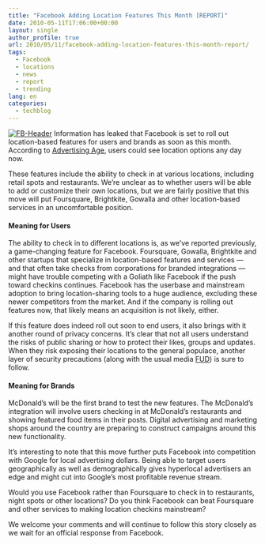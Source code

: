 ```yaml
---
title: "Facebook Adding Location Features This Month [REPORT]"
date: 2010-05-11T17:06:00+00:00
layout: single
author_profile: true
url: 2010/05/11/facebook-adding-location-features-this-month-report/
tags:
  - Facebook
  - locations
  - news
  - report
  - trending
lang: en
categories: 
  - techblog
---
```

[![FB-Header](http://lh6.ggpht.com/_vaUVXcmC3OI/S-mHbm4-kZI/AAAAAAAACJ4/AohwIkJt8rA/FB-Header_thumb%5B1%5D.jpg?imgmax=800 "FB-Header")](http://lh5.ggpht.com/_vaUVXcmC3OI/S-mHZewyyqI/AAAAAAAACJ0/eQ0_xLIXRsU/s1600-h/FB-Header%5B3%5D.jpg) Information has leaked that Facebook is set to roll out location-based features for users and brands as soon as this month. According to [Advertising Age](http://adage.com/digital/article?article_id=143742), users could see location options any day now. 

These features include the ability to check in at various locations, including retail spots and restaurants. We’re unclear as to whether users will be able to add or customize their own locations, but we are fairly positive that this move will put Foursquare, Brightkite, Gowalla and other location-based services in an uncomfortable position. 

#### Meaning for Users

The ability to check in to different locations is, as we’ve reported previously, a game-changing feature for Facebook. Foursquare, Gowalla, Brightkite and other startups that specialize in location-based features and services — and that often take checks from corporations for branded integrations — might have trouble competing with a Goliath like Facebook if the push toward checkins continues. Facebook has the userbase and mainstream adoption to bring location-sharing tools to a huge audience, excluding these newer competitors from the market. And if the company is rolling out features now, that likely means an acquisition is not likely, either. 

If this feature does indeed roll out soon to end users, it also brings with it another round of privacy concerns. It’s clear that not all users understand the risks of public sharing or how to protect their likes, groups and updates. When they risk exposing their locations to the general populace, another layer of security precautions (along with the usual media [FUD](http://en.wikipedia.org/wiki/Fud)) is sure to follow. 

#### Meaning for Brands

McDonald’s will be the first brand to test the new features. The McDonald’s integration will involve users checking in at McDonald’s restaurants and showing featured food items in their posts. Digital advertising and marketing shops around the country are preparing to construct campaigns around this new functionality. 

It’s interesting to note that this move further puts Facebook into competition with Google for local advertising dollars. Being able to target users geographically as well as demographically gives hyperlocal advertisers an edge and might cut into Google’s most profitable revenue stream. 

Would you use Facebook rather than Foursquare to check in to restaurants, night spots or other locations? Do you think Facebook can beat Foursquare and other services to making location checkins mainstream? 

We welcome your comments and will continue to follow this story closely as we wait for an official response from Facebook.